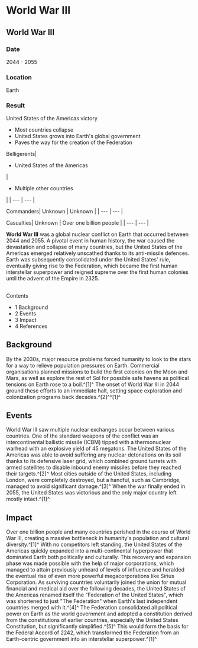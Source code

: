 # World War III
## World War III

		

### Date

2044 - 2055

### Location

Earth

### Result

United States of the Americas victory
- Most countries collapse
- United States grows into Earth's global government
- Paves the way for the creation of the Federation

Belligerents| <ul><li>United States of the Americas</li></ul> | <ul><li>Multiple other countries</li></ul> |
| --- | --- |

Commanders| Unknown | Unknown |
| --- | --- |

Casualties| Unknown | Over one billion people |
| --- | --- |

**World War III** was a global nuclear conflict on Earth that occurred between 2044 and 2055. A pivotal event in human history, the war caused the devastation and collapse of many countries, but the United States of the Americas emerged relatively unscathed thanks to its anti-missile defences. Earth was subsequently consolidated under the United States' rule, eventually giving rise to the Federation, which became the first human interstellar superpower and reigned supreme over the first human colonies until the advent of the Empire in 2325.

## 

Contents

- 1 Background
- 2 Events
- 3 Impact
- 4 References

## Background

By the 2030s, major resource problems forced humanity to look to the stars for a way to relieve population pressures on Earth. Commercial organisations planned missions to build the first colonies on the Moon and Mars, as well as explore the rest of Sol for possible safe havens as political tensions on Earth rose to a boil.^[1]^ The onset of World War III in 2044 ground these efforts to an immediate halt, setting space exploration and colonization programs back decades.^[2]^^[1]^

## Events

World War III saw multiple nuclear exchanges occur between various countries. One of the standard weapons of the conflict was an intercontinental ballistic missile (ICBM) tipped with a thermonuclear warhead with an explosive yield of 45 megatons. The United States of the Americas was able to avoid suffering any nuclear detonations on its soil thanks to its defensive laser grid, which combined ground turrets with armed satellites to disable inbound enemy missiles before they reached their targets.^[2]^ Most cities outside of the United States, including London, were completely destroyed, but a handful, such as Cambridge, managed to avoid significant damage.^[3]^ When the war finally ended in 2055, the United States was victorious and the only major country left mostly intact.^[1]^

## Impact

Over one billion people and many countries perished in the course of World War III, creating a massive bottleneck in humanity's population and cultural diversity.^[1]^ With no competitors left standing, the United States of the Americas quickly expanded into a multi-continental hyperpower that dominated Earth both politically and culturally. This recovery and expansion phase was made possible with the help of major corporations, which managed to attain previously unheard of levels of influence and heralded the eventual rise of even more powerful megacorporations like Sirius Corporation. As surviving countries voluntarily joined the union for mutual financial and medical aid over the following decades, the United States of the Americas renamed itself the "Federation of the United States", which was shortened to just "The Federation" when Earth's last independent countries merged with it.^[4]^ The Federation consolidated all political power on Earth as the world government and adopted a constitution derived from the constitutions of earlier countries, especially the United States Constitution, but significantly simplified.^[5]^ This would form the basis for the Federal Accord of 2242, which transformed the Federation from an Earth-centric government into an interstellar superpower.^[1]^